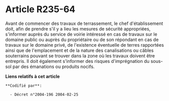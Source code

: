 # Article R235-64

Avant de commencer des travaux de terrassement, le chef d'établissement doit, afin de prendre s'il y a lieu les mesures de
sécurité appropriées, s'informer auprès du service de voirie intéressé en cas de travaux sur le domaine public ou auprès du
propriétaire ou de son répondant en cas de travaux sur le domaine privé, de l'existence éventuelle de terres rapportées ainsi
que de l'emplacement et de la nature des canalisations ou câbles souterrains pouvant se trouver dans la zone où les travaux
doivent être entrepris. Il doit également s'informer des risques d'imprégnation du sous-sol par des émanations ou produits
nocifs.

**Liens relatifs à cet article**

	**Codifié par**:

	  - Décret n°2004-196 2004-02-25
